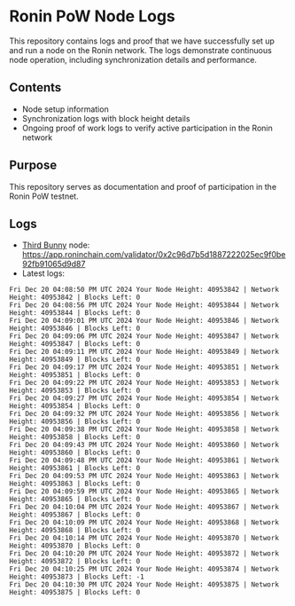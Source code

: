 # Ronin PoW Node Logs

This repository contains logs and proof that we have successfully set up and run a node on the Ronin network. The logs demonstrate continuous node operation, including synchronization details and performance.

## Contents

- Node setup information
- Synchronization logs with block height details
- Ongoing proof of work logs to verify active participation in the Ronin network

## Purpose

This repository serves as documentation and proof of participation in the Ronin PoW testnet.

## Logs

- [Third Bunny](https://thirdbunny.xyz/) node: https://app.roninchain.com/validator/0x2c96d7b5d1887222025ec9f0be92fb91065d9d87
- Latest logs:
```
Fri Dec 20 04:08:50 PM UTC 2024 Your Node Height: 40953842 | Network Height: 40953842 | Blocks Left: 0
Fri Dec 20 04:08:56 PM UTC 2024 Your Node Height: 40953844 | Network Height: 40953844 | Blocks Left: 0
Fri Dec 20 04:09:01 PM UTC 2024 Your Node Height: 40953846 | Network Height: 40953846 | Blocks Left: 0
Fri Dec 20 04:09:06 PM UTC 2024 Your Node Height: 40953847 | Network Height: 40953847 | Blocks Left: 0
Fri Dec 20 04:09:11 PM UTC 2024 Your Node Height: 40953849 | Network Height: 40953849 | Blocks Left: 0
Fri Dec 20 04:09:17 PM UTC 2024 Your Node Height: 40953851 | Network Height: 40953851 | Blocks Left: 0
Fri Dec 20 04:09:22 PM UTC 2024 Your Node Height: 40953853 | Network Height: 40953853 | Blocks Left: 0
Fri Dec 20 04:09:27 PM UTC 2024 Your Node Height: 40953854 | Network Height: 40953854 | Blocks Left: 0
Fri Dec 20 04:09:32 PM UTC 2024 Your Node Height: 40953856 | Network Height: 40953856 | Blocks Left: 0
Fri Dec 20 04:09:38 PM UTC 2024 Your Node Height: 40953858 | Network Height: 40953858 | Blocks Left: 0
Fri Dec 20 04:09:43 PM UTC 2024 Your Node Height: 40953860 | Network Height: 40953860 | Blocks Left: 0
Fri Dec 20 04:09:48 PM UTC 2024 Your Node Height: 40953861 | Network Height: 40953861 | Blocks Left: 0
Fri Dec 20 04:09:53 PM UTC 2024 Your Node Height: 40953863 | Network Height: 40953863 | Blocks Left: 0
Fri Dec 20 04:09:59 PM UTC 2024 Your Node Height: 40953865 | Network Height: 40953865 | Blocks Left: 0
Fri Dec 20 04:10:04 PM UTC 2024 Your Node Height: 40953867 | Network Height: 40953867 | Blocks Left: 0
Fri Dec 20 04:10:09 PM UTC 2024 Your Node Height: 40953868 | Network Height: 40953868 | Blocks Left: 0
Fri Dec 20 04:10:14 PM UTC 2024 Your Node Height: 40953870 | Network Height: 40953870 | Blocks Left: 0
Fri Dec 20 04:10:20 PM UTC 2024 Your Node Height: 40953872 | Network Height: 40953872 | Blocks Left: 0
Fri Dec 20 04:10:25 PM UTC 2024 Your Node Height: 40953874 | Network Height: 40953873 | Blocks Left: -1
Fri Dec 20 04:10:30 PM UTC 2024 Your Node Height: 40953875 | Network Height: 40953875 | Blocks Left: 0
```
